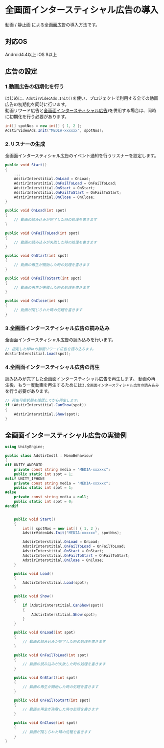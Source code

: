 # 全画面インタースティシャル広告の導入

動画 / 静止画 による全画面広告の導入方法です。

## 対応OS

Android4.4以上
iOS 9以上

## 広告の設定

### 1.動画広告の初期化を行う

はじめに、`AdstirVideoAds.Init()`を使い、プロジェクトで利用する全ての動画広告の初期化を同時に行います。  
動画リワード広告と[全画面インタースティシャル広告](reward/index.md))を併用する場合は、同時に初期化を行う必要があります。

```c#
int[] spotNos = new int[] { 1, 2 };
AdstirVideoAds.Init("MEDIA-xxxxxx", spotNos);
```

### 2.リスナーの生成

全画面インタースティシャル広告のイベント通知を行うリスナーを設定します。

```c# hl_lines="1 2 3 9"
public void Start()
{
    ...
    AdstirInterstitial.OnLoad = OnLoad;
    AdstirInterstitial.OnFailToLoad = OnFailToLoad;
    AdstirInterstitial.OnStart = OnStart;
    AdstirInterstitial.OnFailToStart = OnFailToStart;
    AdstirInterstitial.OnClose = OnClose;
}

public void OnLoad(int spot)
{
    // 動画の読み込みが完了した時の処理を書きます
}

public void OnFailToLoad(int spot)
{
    // 動画の読み込みが失敗した時の処理を書きます
}

public void OnStart(int spot)
{
    // 動画の再生が開始した時の処理を書きます
}

public void OnFailToStart(int spot)
{
    // 動画の再生が失敗した時の処理を書きます
}

public void OnClose(int spot)
{
    // 動画が閉じられた時の処理を書きます
}
```

### 3.全画面インタースティシャル広告の読み込み

全画面インタースティシャル広告の読み込みを行います。

```c#
// 指定した枠Noの動画リワード広告を読み込みます。
AdstirInterstitial.Load(spot);
```


### 4.全画面インタースティシャル広告の再生

読み込みが完了した全画面インタースティシャル広告を再生します。
動画の再生後、もう一度動画を再生するためには`3.全画面インタースティシャル広告の読み込み`を行う必要があります。

```c#
// 再生可能状態を確認してから再生します。
if (AdstirInterstitial.CanShow(spot))
{
    AdstirInterstitial.Show(spot);
}
```
## 全画面インタースティシャル広告の実装例


```c#
using UnityEngine;

public class AdstirInstl : MonoBehaviour
{
#if UNITY_ANDROID
    private const string media = "MEDIA-xxxxxx";
    public static int spot = 1;
#elif UNITY_IPHONE
    private const string media = "MEDIA-xxxxxx";
    public static int spot = 1;
#else
    private const string media = null;
    public static int spot = 0;
#endif


    public void Start()
    {
        int[] spotNos = new int[] { 1, 2 };
        AdstirVideoAds.Init("MEDIA-xxxxxx", spotNos);

        AdstirInterstitial.OnLoad = OnLoad;
        AdstirInterstitial.OnFailToLoad = OnFailToLoad;
        AdstirInterstitial.OnStart = OnStart;
        AdstirInterstitial.OnFailToStart = OnFailToStart;
        AdstirInterstitial.OnClose = OnClose;
    }

    public void Load()
    {
        AdstirInterstitial.Load(spot);
    }

    public void Show()
    {
        if (AdstirInterstitial.CanShow(spot))
        {
            AdstirInterstitial.Show(spot);
        }
    }

    public void OnLoad(int spot)
    {
        // 動画の読み込みが完了した時の処理を書きます
    }

    public void OnFailToLoad(int spot)
    {
        // 動画の読み込みが失敗した時の処理を書きます
    }

    public void OnStart(int spot)
    {
        // 動画の再生が開始した時の処理を書きます
    }

    public void OnFailToStart(int spot)
    {
        // 動画の再生が失敗した時の処理を書きます
    }

    public void OnClose(int spot)
    {
        // 動画が閉じられた時の処理を書きます
    }
}
```